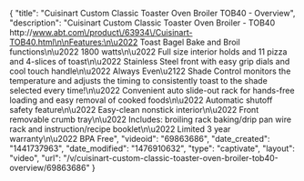 {
    "title": "Cuisinart Custom Classic Toaster Oven Broiler TOB40 - Overview",
    "description": "Cuisinart Custom Classic Toaster Oven Broiler - TOB40 http:\/\/www.abt.com\/product\/63934\/Cuisinart-TOB40.html\n\nFeatures:\n\u2022 Toast Bagel Bake and Broil functions\n\u2022 1800 watts\n\u2022 Full size interior holds and 11 pizza and 4-slices of toast\n\u2022 Stainless Steel front with easy grip dials and cool touch handle\n\u2022 Always Even\u2122 Shade Control monitors the temperature and adjusts the timing to consistently toast to the shade selected every time!\n\u2022 Convenient auto slide-out rack for hands-free loading and easy removal of cooked foods\n\u2022 Automatic shutoff safety feature\n\u2022 Easy-clean nonstick interior\n\u2022 Front removable crumb tray\n\u2022 Includes: broiling rack baking\/drip pan wire rack and instruction\/recipe booklet\n\u2022 Limited 3 year warranty\n\u2022 BPA Free",
    "videoid": "69863686",
    "date_created": "1441737963",
    "date_modified": "1476910632",
    "type": "captivate",
    "layout": "video",
    "url": "\/v\/cuisinart-custom-classic-toaster-oven-broiler-tob40-overview\/69863686"
}